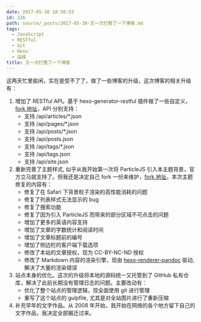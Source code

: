 ```yaml
---
date: 2017-05-30 18:50:53
id: 226
path: source/_posts/2017-05-30-又一次打整了一下博客.md
tags:
  - JavaScript
  - RESTful
  - Git
  - Hexo
  - 运维
title: 又一次打整了一下博客
---
```


这两天忙里偷闲，实在是受不了了，做了一些博客的升级，这次博客的相关升级有：

1. 增加了 RESTful API。基于 hexo-generator-restful 插件做了一些自定义，[fork 地址](https://github.com/changkun/hexo-generator-restful)，API 分别支持：
    + 支持 /api/articles/*.json
    + 支持 /api/pages/*.json
    + 支持 /api/posts/*.json
    + 支持 /api/posts.json
    + 支持 /api/tags/*.json
    + 支持 /api/tags.json
    + 支持 /api/site.json
2. 重新完善了主题样式, 似乎从我开始第一次将 ParticleJS 引入本主题背景，官方立马就支持了。但我还是决定自己 fork 一份来维护，[fork 地址](https://github.com/changkun/hexo-theme-next)，本次主题修复的内容有：
    + 修复了在 Safari 下背景粒子渲染的高性能消耗的问题
    + 修复了列表样式无法显示的 bug
    + 修复了搜索功能
    + 修复了因为引入 ParticleJS 而带来的部分区域不可点击的问题
    + 增加了更多的英语内容支持
    + 增加了文章的字数统计和阅读时间
    + 增加了文章标题前的编号
    + 增加了侧边栏的客户端下载选项
    + 修改了本站的文章授权，现为 CC-BY-NC-ND 授权
    + 修改了 Markdown 内容的渲染引擎，现由 [hexo-renderer-pandoc](https://github.com/wzpan/hexo-renderer-pandoc) 驱动, 解决了大量的渲染错误
3. 站点本身的优化。这次的升级将本地的源码统一又托管到了 GitHub 私有仓库，解决了此前长期没有管理日志的问题。主要改动有：
    + 优化了整个站点的管理逻辑，现全面使用 git 进行管理
    + 重写了这个站点的 gulpfile, 尤其是对全站图片进行了重新压缩
4. 补充早年的文字作品。从 2008 年开始，我开始在网络的各个地方留下自己的文字作品，我决定全部搬迁过来。
